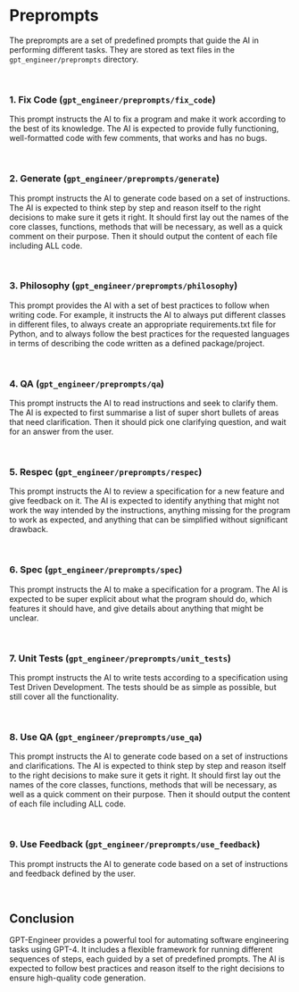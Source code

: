 # Preprompts

The preprompts are a set of predefined prompts that guide the AI in performing different tasks. They are stored as text files in the `gpt_engineer/preprompts` directory.

<br>

### 1. Fix Code (`gpt_engineer/preprompts/fix_code`)

This prompt instructs the AI to fix a program and make it work according to the best of its knowledge. The AI is expected to provide fully functioning, well-formatted code with few comments, that works and has no bugs.

<br>

### 2. Generate (`gpt_engineer/preprompts/generate`)

This prompt instructs the AI to generate code based on a set of instructions. The AI is expected to think step by step and reason itself to the right decisions to make sure it gets it right. It should first lay out the names of the core classes, functions, methods that will be necessary, as well as a quick comment on their purpose. Then it should output the content of each file including ALL code.

<br>

### 3. Philosophy (`gpt_engineer/preprompts/philosophy`)

This prompt provides the AI with a set of best practices to follow when writing code. For example, it instructs the AI to always put different classes in different files, to always create an appropriate requirements.txt file for Python, and to always follow the best practices for the requested languages in terms of describing the code written as a defined package/project.

<br>

### 4. QA (`gpt_engineer/preprompts/qa`)

This prompt instructs the AI to read instructions and seek to clarify them. The AI is expected to first summarise a list of super short bullets of areas that need clarification. Then it should pick one clarifying question, and wait for an answer from the user.

<br>

### 5. Respec (`gpt_engineer/preprompts/respec`)

This prompt instructs the AI to review a specification for a new feature and give feedback on it. The AI is expected to identify anything that might not work the way intended by the instructions, anything missing for the program to work as expected, and anything that can be simplified without significant drawback.

<br>

### 6. Spec (`gpt_engineer/preprompts/spec`)

This prompt instructs the AI to make a specification for a program. The AI is expected to be super explicit about what the program should do, which features it should have, and give details about anything that might be unclear.

<br>

### 7. Unit Tests (`gpt_engineer/preprompts/unit_tests`)

This prompt instructs the AI to write tests according to a specification using Test Driven Development. The tests should be as simple as possible, but still cover all the functionality.

<br>

### 8. Use QA (`gpt_engineer/preprompts/use_qa`)

This prompt instructs the AI to generate code based on a set of instructions and clarifications. The AI is expected to think step by step and reason itself to the right decisions to make sure it gets it right. It should first lay out the names of the core classes, functions, methods that will be necessary, as well as a quick comment on their purpose. Then it should output the content of each file including ALL code.

<br>

### 9. Use Feedback (`gpt_engineer/preprompts/use_feedback`)
This prompt instructs the AI to generate code based on a set of instructions and feedback defined by the user.

<br>

## Conclusion

GPT-Engineer provides a powerful tool for automating software engineering tasks using GPT-4. It includes a flexible framework for running different sequences of steps, each guided by a set of predefined prompts. The AI is expected to follow best practices and reason itself to the right decisions to ensure high-quality code generation.
